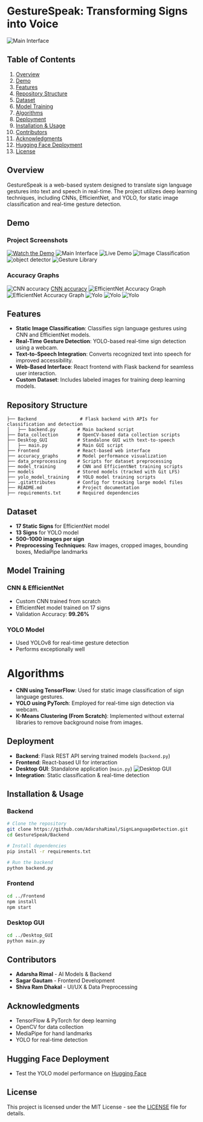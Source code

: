 # GestureSpeak: Transforming Signs into Voice

![Main Interface](Project%20screenshot/Screenshot%202025-02-04%20101952.png)



## Table of Contents

1. [Overview](#overview)
2. [Demo](#demo)
3. [Features](#features)
4. [Repository Structure](#repository-structure)
5. [Dataset](#dataset)
6. [Model Training](#model-training)
7. [Algorithms](#algorithms)
8. [Deployment](#deployment)
9. [Installation & Usage](#installation--usage)
10. [Contributors](#contributors)
11. [Acknowledgments](#acknowledgments)
12. [Hugging Face Deployment](#hugging-face-deployment)
13. [License](#license)


## Overview
GestureSpeak is a web-based system designed to translate sign language gestures into text and speech in real-time. The project utilizes deep learning techniques, including CNNs, EfficientNet, and YOLO, for static image classification and real-time gesture detection.

## Demo
### Project Screenshots
[![Watch the Demo](https://img.youtube.com/vi/uPERwf58LZY/0.jpg)](https://www.youtube.com/watch?v=uPERwf58LZY)
![Main Interface](Project%20screenshot/Screenshot%202025-02-04%20101952.png)
![Live Demo](Project%20screenshot/Screenshot%202025-02-04%20102024.png)
![Image Classification](Project%20screenshot/Screenshot%202025-02-04%20102043.png)
![object detector](Project%20screenshot/Screenshot%202025-02-04%20102101.png)
![Gesture Library](Project%20screenshot/Screenshot%202025-02-04%20102234.png)


### Accuracy Graphs
![CNN accuracy](accuracy_graphs/Scratch_cnn/scratch_cnn_accuracy_loss.png)
[CNN accuracy](accuracy_graphs/Scratch_cnn/scratch_cnn_loss_vs_epoch.png)
![EfficientNet Accuracy Graph](accuracy_graphs/accuracy_matrices%20_transfer_learning/accuracy_vs_epochs.png)
![EfficientNet Accuracy Graph](accuracy_graphs/accuracy_matrices%20_transfer_learning/class_wise_precision.png)
![Yolo](accuracy_graphs/Yolo/confusion_matrix.png)
![Yolo](accuracy_graphs/Yolo/results.png)
![Yolo](accuracy_graphs/Yolo/F1_curve.png)

## Features
- **Static Image Classification**: Classifies sign language gestures using CNN and EfficientNet models.
- **Real-Time Gesture Detection**: YOLO-based real-time sign detection using a webcam.
- **Text-to-Speech Integration**: Converts recognized text into speech for improved accessibility.
- **Web-Based Interface**: React frontend with Flask backend for seamless user interaction.
- **Custom Dataset**: Includes labeled images for training deep learning models.

## Repository Structure
```
├── Backend                # Flask backend with APIs for classification and detection
│   ├── backend.py        # Main backend script
├── Data_collection       # OpenCV-based data collection scripts
├── Desktop_GUI           # Standalone GUI with text-to-speech
│   ├── main.py           # Main GUI script
├── Frontend              # React-based web interface
├── accuracy_graphs       # Model performance visualization
├── data_preprocessing    # Scripts for dataset preprocessing
├── model_training        # CNN and EfficientNet training scripts
├── models                # Stored models (tracked with Git LFS)
├── yolo_model_training   # YOLO model training scripts
├── .gitattributes        # Config for tracking large model files
├── README.md             # Project documentation
├── requirements.txt      # Required dependencies
```

## Dataset
- **17 Static Signs** for EfficientNet model
- **13 Signs** for YOLO model
- **500–1000 images per sign**
- **Preprocessing Techniques**: Raw images, cropped images, bounding boxes, MediaPipe landmarks

## Model Training
### CNN & EfficientNet
- Custom CNN trained from scratch
- EfficientNet model trained on 17 signs
- Validation Accuracy: **99.26%**

### YOLO Model
- Used YOLOv8 for real-time gesture detection
- Performs exceptionally well

# Algorithms
- **CNN using TensorFlow**: Used for static image classification of sign language gestures.
- **YOLO using PyTorch**: Employed for real-time sign detection via webcam.
- **K-Means Clustering (From Scratch)**: Implemented without external libraries to remove background noise from images.

## Deployment
- **Backend**: Flask REST API serving trained models (`backend.py`)
- **Frontend**: React-based UI for interaction
- **Desktop GUI**: Standalone application (`main.py`)
![Desktop GUI](Project%20screenshot/Screenshot%202025-02-02%20165434.png)
- **Integration**: Static classification & real-time detection

## Installation & Usage
### Backend
```bash
# Clone the repository
git clone https://github.com/AdarshaRimal/SignLanguageDetection.git
cd GestureSpeak/Backend

# Install dependencies
pip install -r requirements.txt

# Run the backend
python backend.py
```

### Frontend
```bash
cd ../Frontend
npm install
npm start
```

### Desktop GUI
```bash
cd ../Desktop_GUI
python main.py
```

## Contributors
- **Adarsha Rimal** - AI Models & Backend
- **Sagar Gautam** - Frontend Development
- **Shiva Ram Dhakal** - UI/UX & Data Preprocessing

## Acknowledgments
- TensorFlow & PyTorch for deep learning
- OpenCV for data collection
- MediaPipe for hand landmarks
- YOLO for real-time detection

## Hugging Face Deployment

- Test the YOLO model performance on [Hugging Face](https://huggingface.co/spaces/AdarshaRimal/SignLanguageDetector)

## License
This project is licensed under the MIT License - see the [LICENSE](LICENSE.txt) file for details.

